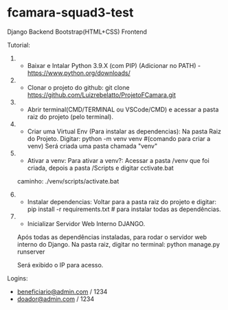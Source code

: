# fcamara-squad3-test
Django Backend
Bootstrap(HTML+CSS) Frontend

Tutorial:

1) - Baixar e Intalar Python 3.9.X (com PIP) (Adicionar no PATH) - https://www.python.org/downloads/

2) - Clonar o projeto do github:
    git clone https://github.com/Luizrebelatto/ProjetoFCamara.git

3) - Abrir terminal(CMD/TERMINAL ou VSCode/CMD) e acessar a pasta raiz do projeto (pelo terminal).


4) - Criar uma Virtual Env (Para instalar as dependencias):
    Na pasta Raiz do Projeto.
    Digitar:
    python -m venv venv #(comando para criar a venv)
    Será criada uma pasta chamada "venv"

5) - Ativar a venv:
    Para ativar a venv?:
    Acessar a pasta /venv que foi criada, depois a pasta /Scripts     e digitar cctivate.bat

    caminho: ./venv/scripts/activate.bat

6) - Instalar dependencias:
    Voltar para a pasta raiz do projeto e digitar:
    pip install -r requirements.txt # para instalar todas as     dependências.

7) - Inicializar Servidor Web Interno DJANGO.

    Após todas as dependências instaladas, para rodar o servidor     web interno do Django. 
    Na pasta raiz, digitar no terminal:
        python manage.py runserver

    Será exibido o IP para acesso.

Logins: 

- beneficiario@admin.com / 1234
- doador@admin.com / 1234

